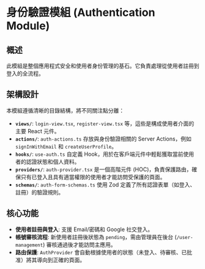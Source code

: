 # 身份驗證模組 (Authentication Module)

## 概述

此模組是整個應用程式安全和使用者身份管理的基石。它負責處理從使用者註冊到登入的全流程。

## 架構設計

本模組遵循清晰的目錄結構，將不同關注點分離：

- **`views/`**: `login-view.tsx`, `register-view.tsx` 等，這些是構成使用者介面的主要 React 元件。
- **`actions/`**: `auth-actions.ts` 存放與身份驗證相關的 Server Actions，例如 `signInWithEmail` 和 `createUserProfile`。
- **`hooks/`**: `use-auth.ts` 自定義 Hook，用於在客戶端元件中輕鬆獲取當前使用者的認證狀態和個人資料。
- **`providers/`**: `auth-provider.tsx` 是一個高階元件 (HOC)，負責保護路由，確保只有已登入且具有適當權限的使用者才能訪問受保護的頁面。
- **`schemas/`**: `auth-form-schemas.ts` 使用 Zod 定義了所有認證表單（如登入、註冊）的驗證規則。

## 核心功能

- **使用者註冊與登入**: 支援 Email/密碼和 Google 社交登入。
- **帳號審核流程**: 新使用者註冊後狀態為 `pending`，需由管理員在後台 (`/user-management`) 審核通過後才能訪問主應用。
- **路由保護**: `AuthProvider` 會自動根據使用者的狀態（未登入、待審核、已批准）將其導向到正確的頁面。
